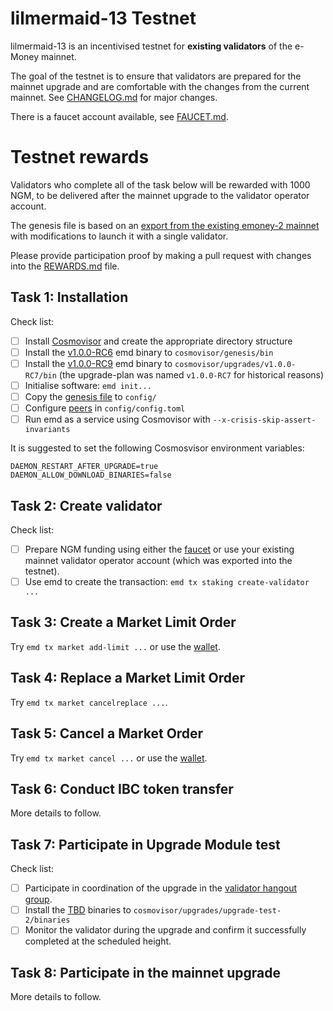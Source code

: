 # lilmermaid-13 Testnet

lilmermaid-13 is an incentivised testnet for **existing validators** of the e-Money mainnet.

The goal of the testnet is to ensure that validators are prepared for the mainnet upgrade and are comfortable with the changes from the current mainnet. See [CHANGELOG.md](https://github.com/e-money/em-ledger/blob/develop/CHANGELOG.md) for major changes.

There is a faucet account available, see [FAUCET.md](FAUCET.md).


# Testnet rewards

Validators who complete all of the task below will be rewarded with 1000 NGM, to be delivered after the mainnet upgrade to the validator operator account.

The genesis file is based on an [export from the existing emoney-2 mainnet](emoney-2.export.json) with modifications to launch it with a single validator.

Please provide participation proof by making a pull request with changes into the [REWARDS.md](REWARDS.md) file.


## Task 1: Installation

Check list:
* [ ] Install [Cosmovisor](https://github.com/cosmos/cosmos-sdk/tree/master/cosmovisor) and create the appropriate directory structure
* [ ] Install the [v1.0.0-RC6](https://github.com/e-money/em-ledger/releases/tag/v1.0.0-RC6) emd binary to `cosmovisor/genesis/bin`
* [ ] Install the [v1.0.0-RC9](https://github.com/e-money/em-ledger/releases/tag/v1.0.0-RC9) emd binary to `cosmovisor/upgrades/v1.0.0-RC7/bin` (the upgrade-plan was named `v1.0.0-RC7` for historical reasons)
* [ ] Initialise software: `emd init...`
* [ ] Copy the [genesis file](https://raw.githubusercontent.com/e-money/networks/master/lilmermaid-13/genesis.json) to `config/`
* [ ] Configure [peers](PEERS.md) in `config/config.toml`
* [ ] Run emd as a service using Cosmovisor with `--x-crisis-skip-assert-invariants`

It is suggested to set the following Cosmosvisor environment variables:
```
DAEMON_RESTART_AFTER_UPGRADE=true
DAEMON_ALLOW_DOWNLOAD_BINARIES=false
```

## Task 2: Create validator

Check list:
* [ ] Prepare NGM funding using either the [faucet](FAUCET.md) or use your existing mainnet validator operator account (which was exported into the testnet).
* [ ] Use emd to create the transaction: `emd tx staking create-validator ...`

## Task 3: Create a Market Limit Order

Try `emd tx market add-limit ...` or use the [wallet](https://beta-wallet.e-money.com).

## Task 4: Replace a Market Limit Order

Try `emd tx market cancelreplace ...`.

## Task 5: Cancel a Market  Order

Try `emd tx market cancel ...` or use the [wallet](https://beta-wallet.e-money.com).

## Task 6: Conduct IBC token transfer

More details to follow.

## Task 7: Participate in Upgrade Module test

Check list:
* [ ] Participate in coordination of the upgrade in the [validator hangout group](https://t.me/joinchat/HBB5elfpWv8rADBFhhjbtg).
* [ ] Install the [TBD]() binaries to `cosmovisor/upgrades/upgrade-test-2/binaries`
* [ ] Monitor the validator during the upgrade and confirm it successfully completed at the scheduled height.

## Task 8: Participate in the mainnet upgrade

More details to follow.
